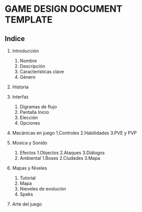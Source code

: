 GAME DESIGN DOCUMENT TEMPLATE
=============================
## Indice


1. Introducción
   1. Nombre
   2. Descripción  
   3. Características clave
   4. Género

2. Historia
 
3. Interfaz
   1. Digramas de flujo
   2. Pantalla Inicio
   3. Elección
   4. Opciones
 
4. Mecánicas en juego
   1.Controles
   2.Habilidades
   3.PVE y PVP
       
5. Música y Sonido
   1. Efectos
      1.Objectos
      2.Ataques
      3.Diálogos
   3. Ambiental
      1.Boses
      2.Ciudades
      3.Mapa
6. Mapas y Niveles
   1.  Tutorial
   2.  Mapa
   3.  Nieveles de evolución
   4.  Speks

7. Arte del juego 
